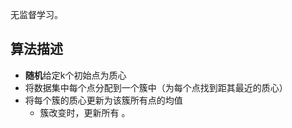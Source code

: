 无监督学习。

## 算法描述
- **随机**给定k个初始点为质心
- 将数据集中每个点分配到一个簇中（为每个点找到距其最近的质心）
- 将每个簇的质心更新为该簇所有点的均值
	- 簇改变时，更新所有
。